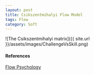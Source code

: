 ```yaml
---
layout: post
title: Csikszentmihalyi Flow Model
tags: Flow
category: Soft
---
```


![The Csikszentmihalyi matrix]({{ site.url }}/assets/images/ChallengeVsSkill.png)

#### References ####

[Flow Psychology](http://en.wikipedia.org/wiki/Flow_psychology)
